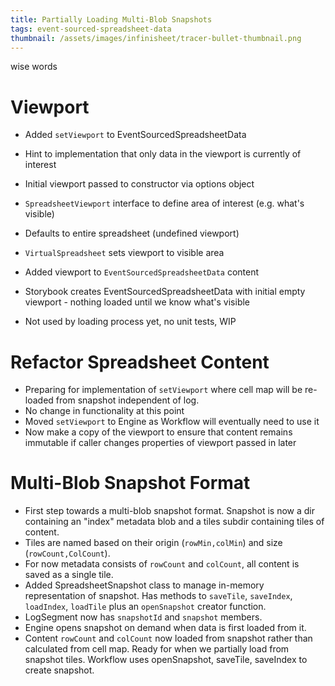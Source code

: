 ```yaml
---
title: Partially Loading Multi-Blob Snapshots
tags: event-sourced-spreadsheet-data
thumbnail: /assets/images/infinisheet/tracer-bullet-thumbnail.png
---
```


wise words

# Viewport

* Added `setViewport` to EventSourcedSpreadsheetData
* Hint to implementation that only data in the viewport is currently of interest
* Initial viewport passed to constructor via options object

* `SpreadsheetViewport` interface to define area of interest (e.g. what's visible)
* Defaults to entire spreadsheet (undefined viewport)
* `VirtualSpreadsheet` sets viewport to visible area
* Added viewport to `EventSourcedSpreadsheetData` content
* Storybook creates EventSourcedSpreadsheetData with initial empty viewport - nothing loaded until we know what's visible
* Not used by loading process yet, no unit tests, WIP

# Refactor Spreadsheet Content

* Preparing for implementation of `setViewport` where cell map will be re-loaded from snapshot independent of log.
* No change in functionality at this point
* Moved `setViewport` to Engine as Workflow will eventually need to use it
* Now make a copy of the viewport to ensure that content remains immutable if caller changes properties of viewport passed in later

# Multi-Blob Snapshot Format

* First step towards a multi-blob snapshot format. Snapshot is now a dir containing an "index" metadata blob and a tiles subdir containing tiles of content.
* Tiles are named based on their origin (`rowMin,colMin`) and size (`rowCount,ColCount`).
* For now metadata consists of `rowCount` and `colCount`, all content is saved as a single tile.
* Added SpreadsheetSnapshot class to manage in-memory representation of snapshot. Has methods to `saveTile`, `saveIndex`, `loadIndex`, `loadTile` plus an `openSnapshot` creator function.
* LogSegment now has `snapshotId` and `snapshot` members.
* Engine opens snapshot on demand when data is first loaded from it.
* Content `rowCount` and `colCount` now loaded from snapshot rather than calculated from cell map. Ready for when we partially load from snapshot tiles. Workflow uses openSnapshot, saveTile, saveIndex to create snapshot.

